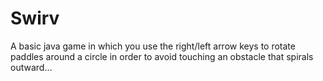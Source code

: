 # Swirv
A basic java game in which you use the right/left arrow keys to rotate paddles around a circle in order to avoid touching an obstacle that spirals outward...
